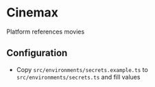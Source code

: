 # Cinemax
Platform references movies

## Configuration
* Copy `src/environments/secrets.example.ts` to `src/environments/secrets.ts` and fill values
